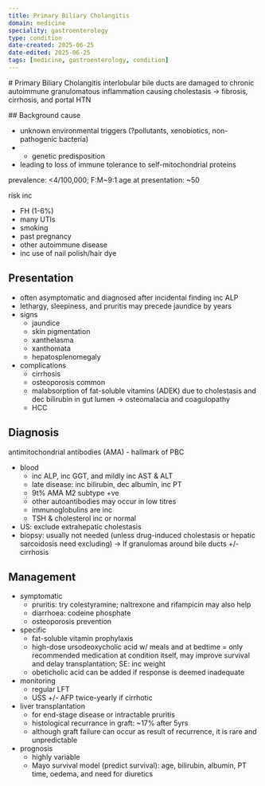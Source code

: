 ```yaml
---
title: Primary Biliary Cholangitis
domain: medicine
speciality: gastroenterology
type: condition
date-created: 2025-06-25
date-edited: 2025-06-25
tags: [medicine, gastroenterology, condition]
---
```


# Primary Biliary Cholangitis
interlobular bile ducts are damaged to chronic autoimmune granulomatous inflammation causing cholestasis -> fibrosis, cirrhosis, and portal HTN

## Background
cause
- unknown environmental triggers (?pollutants, xenobiotics, non-pathogenic bacteria)
- + genetic predisposition
- leading to loss of immune tolerance to self-mitochondrial proteins

prevalence: <4/100,000; F:M~9:1
age at presentation: ~50

risk inc
- FH (1-6%)
- many UTIs
- smoking
- past pregnancy
- other autoimmune disease
- inc use of nail polish/hair dye

## Presentation
- often asymptomatic and diagnosed after incidental finding inc ALP
- lethargy, sleepiness, and pruritis may precede jaundice by years
- signs
  - jaundice
  - skin pigmentation
  - xanthelasma
  - xanthomata
  - hepatosplenomegaly
- complications
  - cirrhosis
  - osteoporosis common
  - malabsorption of fat-soluble vitamins (ADEK) due to cholestasis and dec bilirubin in gut lumen -> osteomalacia and coagulopathy
  - HCC

## Diagnosis
antimitochondrial antibodies (AMA) - hallmark of PBC

- blood
  - inc ALP, inc GGT, and mildly inc AST & ALT
  - late disease: inc bilirubin, dec albumin, inc PT
  - 9t% AMA M2 subtype +ve
  - other autoantibodies may occur in low titres
  - immunoglobulins are inc
  - TSH & cholesterol inc or normal
- US: exclude extrahepatic cholestasis
- biopsy: usually not needed (unless drug-induced cholestasis or hepatic sarcoidosis need excluding) -> lf granulomas around bile ducts +/- cirrhosis

## Management
- symptomatic
  - pruritis: try colestyramine; naltrexone and rifampicin may also help
  - diarrhoea: codeine phosphate
  - osteoporosis prevention
- specific
  - fat-soluble vitamin prophylaxis
  - high-dose ursodeoxycholic acid w/ meals and at bedtime = only recommended medication at condition itself, may improve survival and delay transplantation; SE: inc weight
  - obeticholic acid can be added if response is deemed inadequate
- monitoring
  - regular LFT
  - USS +/- AFP twice-yearly if cirrhotic
- liver transplantation
  - for end-stage disease or intractable pruritis
  - histological recurrance in graft: ~17% after 5yrs
  - although graft failure can occur as result of recurrence, it is rare and unpredictable
- prognosis
  - highly variable
  - Mayo survival model (predict survival): age, bilirubin, albumin, PT time, oedema, and need for diuretics